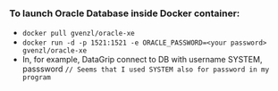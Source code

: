 ### To launch Oracle Database inside Docker container:
* `docker pull gvenzl/oracle-xe`
* `docker run -d -p 1521:1521 -e ORACLE_PASSWORD=<your password> gvenzl/oracle-xe`
* In, for example, DataGrip connect to DB with username SYSTEM, passsword <your password> `// Seems that I used SYSTEM also for password in my program`
